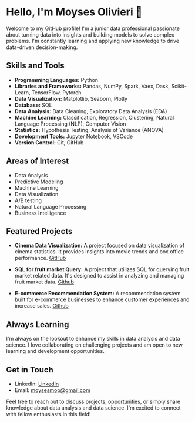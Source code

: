 # Hello, I'm Moyses Olivieri 👋



Welcome to my GitHub profile! I'm a junior data professional passionate about turning data into insights and building models to solve complex problems. I'm constantly learning and applying new knowledge to drive data-driven decision-making.

## Skills and Tools

- **Programming Languages:** Python
- **Libraries and Frameworks:** Pandas, NumPy, Spark, Vaex, Dask, Scikit-Learn, TensorFlow, Pytorch
- **Data Visualization:** Matplotlib, Seaborn, Plotly
- **Database:** SQL
- **Data Analysis:** Data Cleaning, Exploratory Data Analysis (EDA)
- **Machine Learning:** Classification, Regression, Clustering, Natural Language Processing (NLP), Computer Vision
- **Statistics:** Hypothesis Testing, Analysis of Variance (ANOVA)
- **Development Tools:** Jupyter Notebook, VSCode
- **Version Control:** Git, GitHub

## Areas of Interest

- Data Analysis
- Predictive Modeling
- Machine Learning
- Data Visualization
- A/B testing
- Natural Language Processing
- Business Intelligence

## Featured Projects

- **Cinema Data Visualization:** A project focused on data visualization of cinema statistics. It provides insights into movie trends and box office performance. [GitHub](https://github.com/moyses-olivieri/Visualizacao_de_dados_cinema)

- **SQL for fruit market Query:** A project that utilizes SQL for querying fruit market related data. It's designed to assist in analyzing and managing fruit market data. [Github](https://github.com/moyses-olivieri/Treinamento-de-SQL)

- **E-commerce Recommendation System:** A recommendation system built for e-commerce businesses to enhance customer experiences and increase sales. [Github](https://github.com/moyses-olivieri/-Sistema-de-Recomenda-o-usando-Word2Vec/blob/main/Recomenda%C3%A7%C3%A3o_usando_Word2Vec.ipynb)

## Always Learning

I'm always on the lookout to enhance my skills in data analysis and data science. I love collaborating on challenging projects and am open to new learning and development opportunities.

## Get in Touch

- LinkedIn: [LinkedIn](https://www.linkedin.com/in/moysesolivieri/)
- Email: moysesmop@gmail.com

Feel free to reach out to discuss projects, opportunities, or simply share knowledge about data analysis and data science. I'm excited to connect with fellow enthusiasts in this field!
